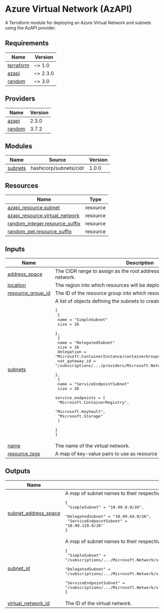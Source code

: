 # Azure Virtual Network (AzAPI)

A Terraform module for deploying an Azure Virtual Network and subnets using the AzAPI provider.

<!-- BEGIN_TF_DOCS -->
## Requirements

| Name | Version |
|------|---------|
| <a name="requirement_terraform"></a> [terraform](#requirement\_terraform) | ~> 1.0 |
| <a name="requirement_azapi"></a> [azapi](#requirement\_azapi) | ~> 2.3.0 |
| <a name="requirement_random"></a> [random](#requirement\_random) | ~> 3.0 |

## Providers

| Name | Version |
|------|---------|
| <a name="provider_azapi"></a> [azapi](#provider\_azapi) | 2.3.0 |
| <a name="provider_random"></a> [random](#provider\_random) | 3.7.2 |

## Modules

| Name | Source | Version |
|------|--------|---------|
| <a name="module_subnets"></a> [subnets](#module\_subnets) | hashicorp/subnets/cidr | 1.0.0 |

## Resources

| Name | Type |
|------|------|
| [azapi_resource.subnet](https://registry.terraform.io/providers/Azure/azapi/latest/docs/resources/resource) | resource |
| [azapi_resource.virtual_network](https://registry.terraform.io/providers/Azure/azapi/latest/docs/resources/resource) | resource |
| [random_integer.resource_suffix](https://registry.terraform.io/providers/hashicorp/random/latest/docs/resources/integer) | resource |
| [random_pet.resource_suffix](https://registry.terraform.io/providers/hashicorp/random/latest/docs/resources/pet) | resource |

## Inputs

| Name | Description | Type | Default | Required |
|------|-------------|------|---------|:--------:|
| <a name="input_address_space"></a> [address\_space](#input\_address\_space) | The CIDR range to assign as the root address space for the virtual network. | `string` | n/a | yes |
| <a name="input_location"></a> [location](#input\_location) | The region into which resources will be deployed. | `string` | n/a | yes |
| <a name="input_resource_group_id"></a> [resource\_group\_id](#input\_resource\_group\_id) | The ID of the resource group into which resources will be deployed. | `string` | n/a | yes |
| <a name="input_subnets"></a> [subnets](#input\_subnets) | A list of objects defining the subnets to create, in the format:<pre>[<br/>  {<br/>    name = "SimpleSubnet"<br/>    size = 26<br/>  },<br/>  {<br/>    name           = "DelegatedSubnet"<br/>    size           = 26<br/>    delegation     = "Microsoft.ContainerInstance/containerGroups"<br/>    nat_gateway_id = "/subscriptions/.../providers/Microsoft.Network/natGateways/ng-example"<br/>  },<br/>  {<br/>    name = "ServiceEndpointSubnet"<br/>    size = 26<br/>    service_endpoints = [<br/>      "Microsoft.ContainerRegistry",<br/>      "Microsoft.KeyVault",<br/>      "Microsoft.Storage"<br/>    ]<br/>  }<br/>]</pre> | <pre>list(object({<br/>    name                                         = string<br/>    size                                         = number<br/>    delegation                                   = optional(string)<br/>    enable_private_endpoint_network_policies     = optional(bool, false)<br/>    enable_private_link_service_network_policies = optional(bool, true)<br/>    nat_gateway_id                               = optional(string)<br/>    service_endpoints                            = optional(list(string), [])<br/>  }))</pre> | n/a | yes |
| <a name="input_name"></a> [name](#input\_name) | The name of the virtual network. | `string` | `null` | no |
| <a name="input_resource_tags"></a> [resource\_tags](#input\_resource\_tags) | A map of key-value pairs to use as resource tags. | `map(string)` | `null` | no |

## Outputs

| Name | Description |
|------|-------------|
| <a name="output_subnet_address_space"></a> [subnet\_address\_space](#output\_subnet\_address\_space) | A map of subnet names to their respective CIDR range, in the format:<pre>{<br/>  "SimpleSubnet"          = "10.99.0.0/26",<br/>  "DelegatedSubnet"       = "10.99.64.0/26",<br/>  "ServiceEndpointSubnet" = "10.99.128.0/26"<br/>}</pre> |
| <a name="output_subnet_id"></a> [subnet\_id](#output\_subnet\_id) | A map of subnet names to their respective IDs, in the format:<pre>{<br/>  "SimpleSubnet"          = "/subscriptions/.../Microsoft.Network/virtualNetworks/vnet-example/subnets/SimpleSubnet",<br/>  "DelegatedSubnet"       = "/subscriptions/.../Microsoft.Network/virtualNetworks/vnet-example/subnets/DelegatedSubnet",<br/>  "ServiceEndpointSubnet" = "/subscriptions/.../Microsoft.Network/virtualNetworks/vnet-example/subnets/ServiceEndpointSubnet"<br/>}</pre> |
| <a name="output_virtual_network_id"></a> [virtual\_network\_id](#output\_virtual\_network\_id) | The ID of the virtual network. |
<!-- END_TF_DOCS -->
